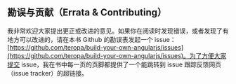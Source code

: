 ## 勘误与贡献（Errata & Contributing）

我非常欢迎大家提出更正或改进的意见。如果你在阅读时发现错误，或者发现了有地方可以改进的，请在本书 Github 的勘误表发起一个 issue：[https://github.com/teropa/build-your-own-angularjs/issues](https://github.com/teropa/build-your-own-angularjs/issues)。为了方便大家提交 issue，我在书中每一页的页脚都提供了一个能跳转到 issue 跟踪反馈网页（issue tracker）的超链接。